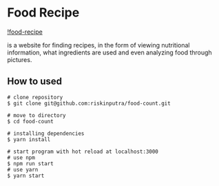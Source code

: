 # Food Recipe

[!food-recipe](public/logo.png)

is a website for finding recipes, in the form of viewing nutritional information, what ingredients are used and even analyzing food through pictures.

## How to used

```brew
# clone repository
$ git clone git@github.com:riskinputra/food-count.git

# move to directory
$ cd food-count

# installing dependencies
$ yarn install

# start program with hot reload at localhost:3000
# use npm
$ npm run start
# use yarn
$ yarn start
```
